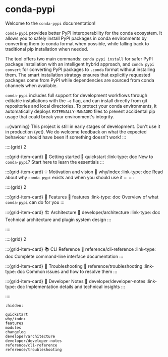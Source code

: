 # conda-pypi

Welcome to the `conda-pypi` documentation!

`conda-pypi` provides better PyPI interoperability for the conda ecosystem.
It allows you to safely install PyPI packages in conda environments by
converting them to conda format when possible, while falling back to
traditional pip installation when needed.

The tool offers two main commands: `conda pypi install` for safer PyPI
package installation with an intelligent hybrid approach, and `conda pypi
convert` for converting PyPI packages to `.conda` format without installing
them. The smart installation strategy ensures that explicitly requested
packages come from PyPI while dependencies are sourced from conda channels
when available.

`conda-pypi` includes full support for development workflows through
editable installations with the `-e` flag, and can install directly from git
repositories and local directories. To protect your conda environments, it
automatically deploys `EXTERNALLY-MANAGED` files to prevent accidental pip
usage that could break your environment's integrity.

:::{warning}
This project is still in early stages of development. Don't use it in
production (yet). We do welcome feedback on what the expected behaviour
should have been if something doesn't work!
:::

::::{grid} 2

:::{grid-item-card} 🏡 Getting started
:link: quickstart
:link-type: doc
New to `conda-pypi`? Start here to learn the essentials
:::

:::{grid-item-card} 💡 Motivation and vision
:link: why/index
:link-type: doc
Read about why `conda-pypi` exists and when you should use it
:::
::::

::::{grid} 2

:::{grid-item-card} 🍱 Features
:link: features
:link-type: doc
Overview of what `conda-pypi` can do for you
:::

:::{grid-item-card} 🏗️ Architecture
:link: developer/architecture
:link-type: doc
Technical architecture and plugin system design
:::

::::

::::{grid} 2

:::{grid-item-card} 📚 CLI Reference
:link: reference/cli-reference
:link-type: doc
Complete command-line interface documentation
:::

:::{grid-item-card} 🔧 Troubleshooting
:link: reference/troubleshooting
:link-type: doc
Common issues and how to resolve them
:::

:::{grid-item-card} 🔧 Developer Notes
:link: developer/developer-notes
:link-type: doc
Implementation details and technical insights
:::

::::

```{toctree}
:hidden:

quickstart
why/index
features
modules
changelog
developer/architecture
developer/developer-notes
reference/cli-reference
reference/troubleshooting
```
